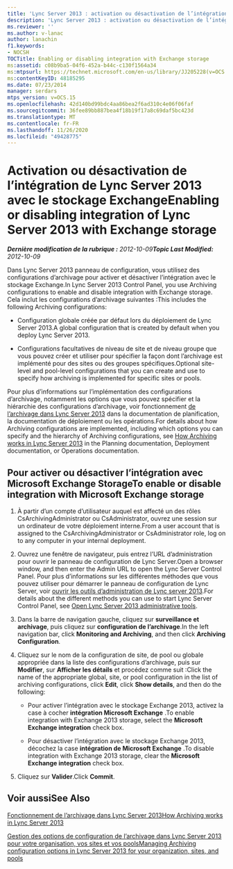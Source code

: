 ```yaml
---
title: 'Lync Server 2013 : activation ou désactivation de l’intégration avec le stockage Exchange'
description: 'Lync Server 2013 : activation ou désactivation de l’intégration avec le stockage Exchange.'
ms.reviewer: ''
ms.author: v-lanac
author: lanachin
f1.keywords:
- NOCSH
TOCTitle: Enabling or disabling integration with Exchange storage
ms:assetid: c08b9ba5-04f6-452a-b44c-c130f1564a34
ms:mtpsurl: https://technet.microsoft.com/en-us/library/JJ205228(v=OCS.15)
ms:contentKeyID: 48185295
ms.date: 07/23/2014
manager: serdars
mtps_version: v=OCS.15
ms.openlocfilehash: 42d140bd99bdc4aa86bea2f6ad310c4e06f06faf
ms.sourcegitcommit: 36fee89bb887bea4f18b19f17a8c69daf5bc423d
ms.translationtype: MT
ms.contentlocale: fr-FR
ms.lasthandoff: 11/26/2020
ms.locfileid: "49428775"
---
```

# <a name="enabling-or-disabling-integration-of-lync-server-2013-with-exchange-storage"></a><span data-ttu-id="533c3-103">Activation ou désactivation de l’intégration de Lync Server 2013 avec le stockage Exchange</span><span class="sxs-lookup"><span data-stu-id="533c3-103">Enabling or disabling integration of Lync Server 2013 with Exchange storage</span></span>

<div data-xmlns="http://www.w3.org/1999/xhtml">

<div class="topic" data-xmlns="http://www.w3.org/1999/xhtml" data-msxsl="urn:schemas-microsoft-com:xslt" data-cs="https://msdn.microsoft.com/">

<div data-asp="https://msdn2.microsoft.com/asp">



</div>

<div id="mainSection">

<div id="mainBody"><span data-ttu-id="533c3-104">

<span> </span></span><span class="sxs-lookup"><span data-stu-id="533c3-104">

<span> </span></span></span>

<span data-ttu-id="533c3-105">_**Dernière modification de la rubrique :** 2012-10-09_</span><span class="sxs-lookup"><span data-stu-id="533c3-105">_**Topic Last Modified:** 2012-10-09_</span></span>

<span data-ttu-id="533c3-106">Dans Lync Server 2013 panneau de configuration, vous utilisez des configurations d’archivage pour activer et désactiver l’intégration avec le stockage Exchange.</span><span class="sxs-lookup"><span data-stu-id="533c3-106">In Lync Server 2013 Control Panel, you use Archiving configurations to enable and disable integration with Exchange storage.</span></span> <span data-ttu-id="533c3-107">Cela inclut les configurations d’archivage suivantes :</span><span class="sxs-lookup"><span data-stu-id="533c3-107">This includes the following Archiving configurations:</span></span>

  - <span data-ttu-id="533c3-108">Configuration globale créée par défaut lors du déploiement de Lync Server 2013.</span><span class="sxs-lookup"><span data-stu-id="533c3-108">A global configuration that is created by default when you deploy Lync Server 2013.</span></span>

  - <span data-ttu-id="533c3-109">Configurations facultatives de niveau de site et de niveau groupe que vous pouvez créer et utiliser pour spécifier la façon dont l’archivage est implémenté pour des sites ou des groupes spécifiques.</span><span class="sxs-lookup"><span data-stu-id="533c3-109">Optional site-level and pool-level configurations that you can create and use to specify how archiving is implemented for specific sites or pools.</span></span>

<span data-ttu-id="533c3-110">Pour plus d’informations sur l’implémentation des configurations d’archivage, notamment les options que vous pouvez spécifier et la hiérarchie des configurations d’archivage, voir fonctionnement [de l’archivage dans Lync Server 2013](lync-server-2013-how-archiving-works.md) dans la documentation de planification, la documentation de déploiement ou les opérations.</span><span class="sxs-lookup"><span data-stu-id="533c3-110">For details about how Archiving configurations are implemented, including which options you can specify and the hierarchy of Archiving configurations, see [How Archiving works in Lync Server 2013](lync-server-2013-how-archiving-works.md) in the Planning documentation, Deployment documentation, or Operations documentation.</span></span>

<div>

## <a name="to-enable-or-disable-integration-with-microsoft-exchange-storage"></a><span data-ttu-id="533c3-111">Pour activer ou désactiver l’intégration avec Microsoft Exchange Storage</span><span class="sxs-lookup"><span data-stu-id="533c3-111">To enable or disable integration with Microsoft Exchange storage</span></span>

1.  <span data-ttu-id="533c3-112">À partir d’un compte d’utilisateur auquel est affecté un des rôles CsArchivingAdministrator ou CsAdministrator, ouvrez une session sur un ordinateur de votre déploiement interne.</span><span class="sxs-lookup"><span data-stu-id="533c3-112">From a user account that is assigned to the CsArchivingAdministrator or CsAdministrator role, log on to any computer in your internal deployment.</span></span>

2.  <span data-ttu-id="533c3-113">Ouvrez une fenêtre de navigateur, puis entrez l’URL d’administration pour ouvrir le panneau de configuration de Lync Server.</span><span class="sxs-lookup"><span data-stu-id="533c3-113">Open a browser window, and then enter the Admin URL to open the Lync Server Control Panel.</span></span> <span data-ttu-id="533c3-114">Pour plus d’informations sur les différentes méthodes que vous pouvez utiliser pour démarrer le panneau de configuration de Lync Server, voir [ouvrir les outils d’administration de Lync server 2013](lync-server-2013-open-lync-server-administrative-tools.md).</span><span class="sxs-lookup"><span data-stu-id="533c3-114">For details about the different methods you can use to start Lync Server Control Panel, see [Open Lync Server 2013 administrative tools](lync-server-2013-open-lync-server-administrative-tools.md).</span></span>

3.  <span data-ttu-id="533c3-115">Dans la barre de navigation gauche, cliquez sur **surveillance et archivage**, puis cliquez sur **configuration de l’archivage**.</span><span class="sxs-lookup"><span data-stu-id="533c3-115">In the left navigation bar, click **Monitoring and Archiving**, and then click **Archiving Configuration**.</span></span>

4.  <span data-ttu-id="533c3-116">Cliquez sur le nom de la configuration de site, de pool ou globale appropriée dans la liste des configurations d’archivage, puis sur **Modifier**, sur **Afficher les détails** et procédez comme suit :</span><span class="sxs-lookup"><span data-stu-id="533c3-116">Click the name of the appropriate global, site, or pool configuration in the list of archiving configurations, click **Edit**, click **Show details**, and then do the following:</span></span>
    
      - <span data-ttu-id="533c3-117">Pour activer l’intégration avec le stockage Exchange 2013, activez la case à cocher **intégration Microsoft Exchange** .</span><span class="sxs-lookup"><span data-stu-id="533c3-117">To enable integration with Exchange 2013 storage, select the **Microsoft Exchange integration** check box.</span></span>
    
      - <span data-ttu-id="533c3-118">Pour désactiver l’intégration avec le stockage Exchange 2013, décochez la case **intégration de Microsoft Exchange** .</span><span class="sxs-lookup"><span data-stu-id="533c3-118">To disable integration with Exchange 2013 storage, clear the **Microsoft Exchange integration** check box.</span></span>

5.  <span data-ttu-id="533c3-119">Cliquez sur **Valider**.</span><span class="sxs-lookup"><span data-stu-id="533c3-119">Click **Commit**.</span></span>

</div>

<div>

## <a name="see-also"></a><span data-ttu-id="533c3-120">Voir aussi</span><span class="sxs-lookup"><span data-stu-id="533c3-120">See Also</span></span>


[<span data-ttu-id="533c3-121">Fonctionnement de l’archivage dans Lync Server 2013</span><span class="sxs-lookup"><span data-stu-id="533c3-121">How Archiving works in Lync Server 2013</span></span>](lync-server-2013-how-archiving-works.md)  


[<span data-ttu-id="533c3-122">Gestion des options de configuration de l’archivage dans Lync Server 2013 pour votre organisation, vos sites et vos pools</span><span class="sxs-lookup"><span data-stu-id="533c3-122">Managing Archiving configuration options in Lync Server 2013 for your organization, sites, and pools</span></span>](lync-server-2013-managing-archiving-configuration-options-for-your-organization-sites-and-pools.md)  
  

<span data-ttu-id="533c3-123"></div>

</div>

<span> </span>

</div>

</div>

</span><span class="sxs-lookup"><span data-stu-id="533c3-123"></div>

</div>

<span> </span>

</div>

</div>

</span></span></div>

